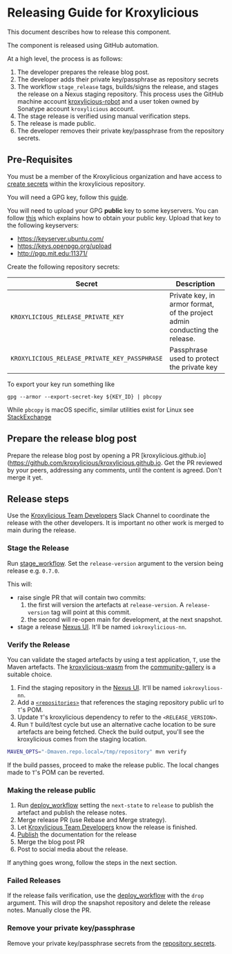 # Releasing Guide for Kroxylicious

This document describes how to release this component.

The component is released using GitHub automation.

At a high level, the process is as follows:

1. The developer prepares the release blog post.
1. The developer adds their private key/passphrase as repository secrets
1. The workflow `stage_release` tags, builds/signs the release, and stages the release on a Nexus staging repository. This process uses the GitHub machine account [kroxylicious-robot](https://github.com/kroxylicious-robot) and a user token owned by Sonatype account `kroxylicious` account.
1. The stage release is verified using manual verification steps.
1. The release is made public.
1. The developer removes their private key/passphrase from the repository secrets.

## Pre-Requisites

You must be a member of the Kroxylicious organization and have access to [create 
secrets](https://github.com/kroxylicious/kroxylicious/settings/secrets/actions) within the kroxylicious repository.

You will need a GPG key, follow this [guide](https://help.ubuntu.com/community/GnuPrivacyGuardHowto#Generating_an_OpenPGP_Key).

You will need to upload your GPG **public** key to some keyservers. You can follow [this](https://help.ubuntu.com/community/GnuPrivacyGuardHowto#Uploading_the_key_to_Ubuntu_keyserver) which explains how to obtain your public key. Upload that key to the following keyservers:
- https://keyserver.ubuntu.com/
- https://keys.openpgp.org/upload
- http://pgp.mit.edu:11371/

Create the following repository secrets:

| Secret                                        | Description                                                                |
|-----------------------------------------------|----------------------------------------------------------------------------|
| `KROXYLICIOUS_RELEASE_PRIVATE_KEY`            | Private key, in armor format, of the project admin conducting the release. |
| `KROXYLICIOUS_RELEASE_PRIVATE_KEY_PASSPHRASE` | Passphrase used to protect the private key                                 |


To export your key run something like
```shell
gpg --armor --export-secret-key ${KEY_ID} | pbcopy
```

While `pbcopy` is macOS specific, similar utilities exist for Linux see [StackExchange](https://superuser.com/a/288333)

## Prepare the release blog post

Prepare the release blog post by opening a PR [kroxylicious.github.io](https://github.com/kroxylicious/kroxylicious.github.io.  Get the PR
reviewed by your peers, addressing any comments, until the content is agreed.  Don't merge it yet.

## Release steps

Use the [Kroxylicious Team Developers](https://kroxylicious.slack.com/archives/C04V1K6EAKZ) Slack Channel to coordinate
the release with the other developers.  It is important no other work is merged to main during the release.

### Stage the Release

Run [stage_workflow](https://github.com/kroxylicious/kroxylicious/actions/workflows/stage_release.yaml).
Set the `release-version` argument to the version being release e.g. `0.7.0`.

This will:

* raise single PR that will contain two commits:
  1. the first will version the artefacts at `release-version`.  A `release-version` tag will point at this commit.
  2. the second will re-open main for development, at the next snapshot.
* stage a release [Nexus UI](https://s01.oss.sonatype.org/). It'll be named `iokroxylicious-nn`.

### Verify the Release

You can validate the staged artefacts by using a test application, `T`, use the Maven artefacts.   The [kroxylicious-wasm](https://github.com/andreaTP/kroxylicious-wasm) from the
[community-gallery](https://github.com/kroxylicious/kroxylicious-community-gallery) is a suitable choice.

1. Find the staging repository in the [Nexus UI](https://s01.oss.sonatype.org/). It'll be named `iokroxylious-nn`.
1. Add a [`<repositories>`](https://maven.apache.org/pom.html#Repositories) that references the staging repository public url to `T`'s POM.
1. Update `T`'s kroxylicious dependency to refer to the `<RELEASE_VERSION>`.
1. Run `T` build/test cycle but use an alternative cache location to be sure artefacts are being fetched.  Check the build output, you'll see the
   kroxylicious comes from the staging location.
```bash
MAVEN_OPTS="-Dmaven.repo.local=/tmp/repository" mvn verify
```
If the build passes, proceed to make the release public.
The local changes made to `T`'s POM can be reverted.

### Making the release public

1. Run [deploy_workflow](https://github.com/kroxylicious/kroxylicious/actions/workflows/deploy_release.yaml)
   setting the `next-state` to `release` to publish the artefact and publish the release notes.
1. Merge release PR (use Rebase and Merge strategy).
1. Let [Kroxylicious Team Developers](https://kroxylicious.slack.com/archives/C04V1K6EAKZ) know the release is finished.
1. [Publish](https://github.com/kroxylicious/kroxylicious.github.io/blob/main/docs/README.md) the documentation for the release
1. Merge the blog post PR
1. Post to social media about the release.

If anything goes wrong, follow the steps in the next section.

### Failed Releases

If the release fails verification, use the [deploy_workflow](https://github.com/kroxylicious/kroxylicious/actions/workflows/deploy_release.yaml) with  the `drop` argument.
This will drop the snapshot repository and delete the release notes. Manually close the PR.

### Remove your private key/passphrase

Remove your private key/passphrase secrets from the
[repository secrets](https://github.com/kroxylicious/kroxylicious/settings/secrets/actions).




